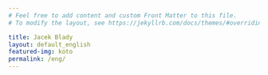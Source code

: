 ```yaml
---
# Feel free to add content and custom Front Matter to this file.
# To modify the layout, see https://jekyllrb.com/docs/themes/#overriding-theme-defaults

title: Jacek Blady
layout: default_english
featured-img: koto
permalink: /eng/
---
```

